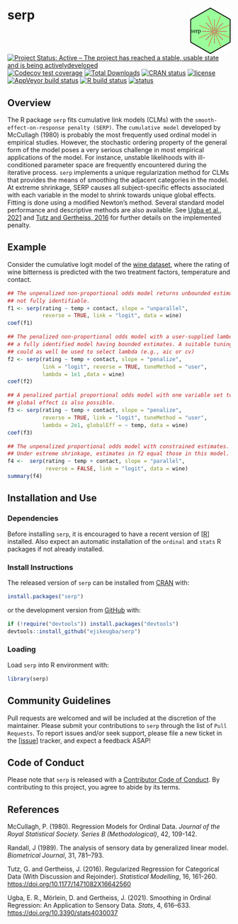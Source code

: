 
<!-- README.md is generated from README.Rmd. Please edit that file -->

# serp <img src='man/figures/hex_logo.png' align="right" height="105" />

<!-- badges: start -->

[![Project Status: Active – The project has reached a stable, usable
state and is being
activelydeveloped](https://www.repostatus.org/badges/latest/active.svg)](https://www.repostatus.org/#active)
[![Codecov test
coverage](https://codecov.io/gh/ejikeugba/serp/branch/master/graph/badge.svg)](https://codecov.io/gh/ejikeugba/serp?branch=master)
[![Total
Downloads](http://cranlogs.r-pkg.org/badges/grand-total/serp)](https://CRAN.R-project.org/package=serp)
[![CRAN
status](https://www.r-pkg.org/badges/version/serp)](https://CRAN.R-project.org/package=serp)
[![license](https://img.shields.io/badge/license-GPL--2-blue.svg)](https://www.gnu.org/licenses/gpl-2.0.en.html)
[![AppVeyor build
status](https://ci.appveyor.com/api/projects/status/github/ejikeugba/serp?branch=master&svg=true)](https://ci.appveyor.com/project/ejikeugba/serp)
[![R build
status](https://github.com/ejikeugba/serp/workflows/R-CMD-check/badge.svg)](https://github.com/ejikeugba/serp/actions)
[![status](https://joss.theoj.org/papers/6ebd3b75ea792be908f0dadebd7cf81c/status.svg)](https://joss.theoj.org/papers/6ebd3b75ea792be908f0dadebd7cf81c)
<!-- badges: end -->

## Overview

The R package `serp` fits cumulative link models (CLMs) with the
`smooth-effect-on-response penalty (SERP)`. The `cumulative model`
developed by McCullagh (1980) is probably the most frequently used
ordinal model in empirical studies. However, the stochastic ordering
property of the general form of the model poses a very serious challenge
in most empirical applications of the model. For instance, unstable
likelihoods with ill-conditioned parameter space are frequently
encountered during the iterative process. `serp` implements a unique
regularization method for CLMs that provides the means of smoothing the
adjacent categories in the model. At extreme shrinkage, SERP causes all
subject-specific effects associated with each variable in the model to
shrink towards unique global effects. Fitting is done using a modified
Newton’s method. Several standard model performance and descriptive
methods are also available. See [Ugba et al.,
2021](https://doi.org/10.3390/stats4030037) and [Tutz and Gertheiss,
2016](https://doi.org/10.1177/1471082X16642560) for further details on
the implemented penalty.

## Example

Consider the cumulative logit model of the [wine
dataset](https://ejikeugba.github.io/serp/reference/wine.html), where
the rating of wine bitterness is predicted with the two treatment
factors, temperature and contact.

``` r
## The unpenalized non-proportional odds model returns unbounded estimates, hence,
## not fully identifiable.
f1 <- serp(rating ~ temp + contact, slope = "unparallel",
           reverse = TRUE, link = "logit", data = wine)
coef(f1)
```

``` r
## The penalized non-proportional odds model with a user-supplied lambda gives 
## a fully identified model having bounded estimates. A suitable tuning criterion
## could as well be used to select lambda (e.g., aic or cv) 
f2 <- serp(rating ~ temp + contact, slope = "penalize",
           link = "logit", reverse = TRUE, tuneMethod = "user",
           lambda = 1e1 ,data = wine)
coef(f2)
```

``` r
## A penalized partial proportional odds model with one variable set to 
## global effect is also possible.
f3 <- serp(rating ~ temp + contact, slope = "penalize",
           reverse = TRUE, link = "logit", tuneMethod = "user",
           lambda = 2e1, globalEff = ~ temp, data = wine)
coef(f3)
```

``` r
## The unpenalized proportional odds model with constrained estimates. 
## Under estreme shrinkage, estimates in f2 equal those in this model.  
f4 <-  serp(rating ~ temp + contact, slope = "parallel",
            reverse = FALSE, link = "logit", data = wine)
summary(f4)
```

## Installation and Use

### Dependencies

Before installing `serp`, it is encouraged to have a recent version of
\[[R](https://cran.r-project.org/bin/windows/base/)\] installed. Also
expect an automatic installation of the `ordinal` and `stats` R packages
if not already installed.

### Install Instructions

The released version of `serp` can be installed from
[CRAN](https://cran.r-project.org/package=serp) with:

``` r
install.packages("serp")
```

or the development version from
[GitHub](https://github.com/ejikeugba/serp) with:

``` r
if (!require("devtools")) install.packages("devtools")
devtools::install_github("ejikeugba/serp")
```

### Loading

Load `serp` into R environment with:

``` r
library(serp)
```

## Community Guidelines

Pull requests are welcomed and will be included at the discretion of the
maintainer. Please submit your contributions to `serp` through the list
of `Pull Requests`. To report issues and/or seek support, please file a
new ticket in the \[[issue](https://github.com/ejikeugba/serp/issues)\]
tracker, and expect a feedback ASAP!

## Code of Conduct

Please note that `serp` is released with a [Contributor Code of
Conduct](https://github.com/ejikeugba/serp/blob/master/CODE_OF_CONDUCT.md).
By contributing to this project, you agree to abide by its terms.

## References

McCullagh, P. (1980). Regression Models for Ordinal Data. *Journal of
the Royal Statistical Society. Series B (Methodological)*, 42, 109-142.

Randall, J (1989). The analysis of sensory data by generalized linear
model. *Biometrical Journal*, 31, 781–793.

Tutz, G. and Gertheiss, J. (2016). Regularized Regression for
Categorical Data (With Discussion and Rejoinder). *Statistical
Modelling*, 16, 161-260. <https://doi.org/10.1177/1471082X16642560>

Ugba, E. R., Mörlein, D. and Gertheiss, J. (2021). Smoothing in Ordinal
Regression: An Application to Sensory Data. *Stats*, 4, 616–633.
<https://doi.org/10.3390/stats4030037>
